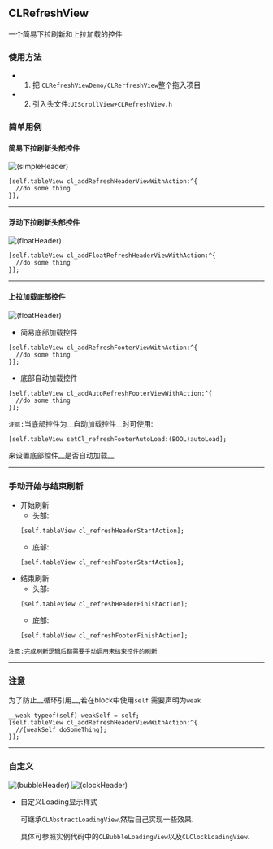 ## CLRefreshView
一个简易下拉刷新和上拉加载的控件

### 使用方法
* 1. 把 `CLRefreshViewDemo/CLRerfreshView`整个拖入项目
* 2. 引入头文件:`UIScrollView+CLRefreshView.h`

### 简单用例
#### 简易下拉刷新头部控件


![(simpleHeader)](https://github.com/unknownBug/CLRefreshView/blob/master/Screenshots/simpleHeader.gif "简易下拉刷新头部控件")

```objc
[self.tableView cl_addRefreshHeaderViewWithAction:^{
  //do some thing
}];
```
***
#### 浮动下拉刷新头部控件


![(floatHeader)](https://github.com/unknownBug/CLRefreshView/blob/master/Screenshots/floatHeader.gif "浮动下拉刷新头部控件")

```objc
[self.tableView cl_addFloatRefreshHeaderViewWithAction:^{
  //do some thing
}];
```

***
#### 上拉加载底部控件


![(floatHeader)](https://github.com/unknownBug/CLRefreshView/blob/master/Screenshots/simpleFooter.gif "上拉加载底部控件")
* 简易底部加载控件
```objc
[self.tableView cl_addRefreshFooterViewWithAction:^{
  //do some thing
}];
```
* 底部自动加载控件
```objc
[self.tableView cl_addAutoRefreshFooterViewWithAction:^{
  //do some thing
}];
```
`注意:`当底部控件为__自动加载控件__时可使用:
```objc
[self.tableView setCl_refreshFooterAutoLoad:(BOOL)autoLoad];
```
来设置底部控件__是否自动加载__
***

### 手动开始与结束刷新
* 开始刷新
  * 头部:
  ```objc
  [self.tableView cl_refreshHeaderStartAction];
  ```
  * 底部:
  ```objc
  [self.tableView cl_refreshFooterStartAction];
  ```
* 结束刷新
  * 头部:
  ```objc
  [self.tableView cl_refreshHeaderFinishAction];
  ```
  * 底部:
  ```objc
  [self.tableView cl_refreshFooterFinishAction];
  ```
`注意:完成刷新逻辑后都需要手动调用来结束控件的刷新`

***
### 注意
为了防止__循环引用__,若在block中使用`self` 需要声明为`weak`
```objc
__weak typeof(self) weakSelf = self;
[self.tableView cl_addRefreshHeaderViewWithAction:^{
  //[weakSelf doSomeThing];
}];
```

***
### 自定义
![(bubbleHeader)](https://github.com/unknownBug/CLRefreshView/blob/master/Screenshots/bubble.gif "bubbleHeader")
![(clockHeader)](https://github.com/unknownBug/CLRefreshView/blob/master/Screenshots/clock.gif "clockHeader")

* 自定义Loading显示样式

  可继承`CLAbstractLoadingView`,然后自己实现一些效果.
  
  具体可参照实例代码中的`CLBubbleLoadingView`以及`CLClockLoadingView`.




